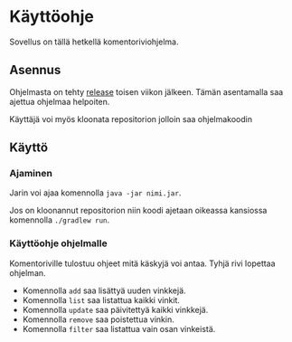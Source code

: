 # Käyttöohje

Sovellus on tällä hetkellä komentoriviohjelma.

## Asennus
Ohjelmasta on tehty [release](https://github.com/okkokuisma/NextBook/releases/tag/v2.0) toisen viikon jälkeen. Tämän asentamalla saa ajettua ohjelmaa helpoiten.

Käyttäjä voi myös kloonata repositorion jolloin saa ohjelmakoodin

## Käyttö

### Ajaminen
Jarin voi ajaa komennolla ```java -jar nimi.jar```.

Jos on kloonannut repositorion niin koodi ajetaan oikeassa kansiossa komennolla ```./gradlew run```.

### Käyttöohje ohjelmalle
Komentoriville tulostuu ohjeet mitä käskyjä voi antaa. Tyhjä rivi lopettaa ohjelman.

- Komennolla ```add``` saa lisättyä uuden vinkkejä.
- Komennolla ```list``` saa listattua kaikki vinkit.
- Komennolla ```update``` saa päivitettyä kaikki vinkkejä.
- Komennolla ```remove``` saa poistettua vinkin.
- Komennolla ```filter``` saa listattua vain osan vinkeistä.
